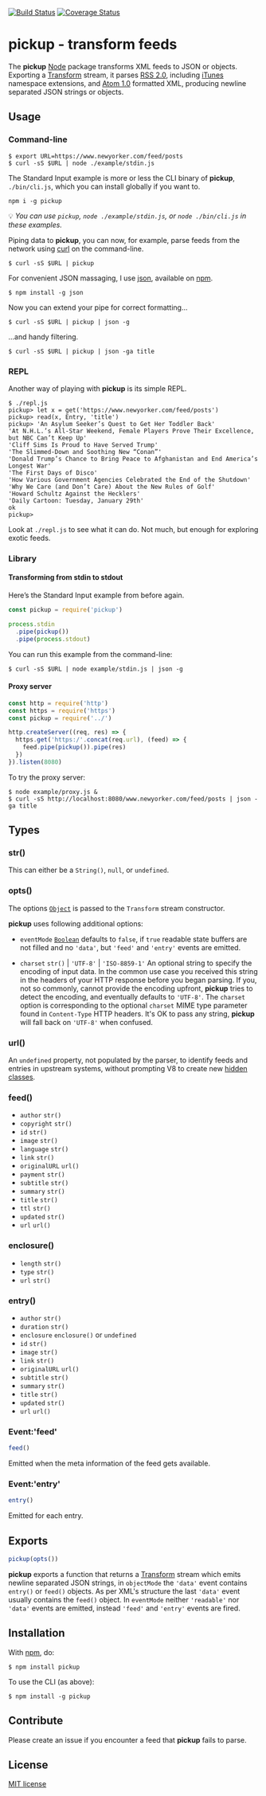 [![Build Status](https://secure.travis-ci.org/michaelnisi/pickup.svg)](http://travis-ci.org/michaelnisi/pickup)
[![Coverage Status](https://coveralls.io/repos/github/michaelnisi/pickup/badge.svg?branch=master)](https://coveralls.io/github/michaelnisi/pickup?branch=master)

# pickup - transform feeds

The **pickup** [Node](http://nodejs.org/) package transforms XML feeds to JSON or objects. Exporting a [Transform](http://nodejs.org/api/stream.html#stream_class_stream_transform) stream, it parses [RSS 2.0](http://cyber.law.harvard.edu/rss/rss.html), including [iTunes](https://www.apple.com/itunes/podcasts/specs.html) namespace extensions, and [Atom 1.0](http://atomenabled.org/developers/syndication/) formatted XML, producing newline separated JSON strings or objects.

## Usage

### Command-line

```
$ export URL=https://www.newyorker.com/feed/posts
$ curl -sS $URL | node ./example/stdin.js
```

The Standard Input example is more or less the CLI binary of **pickup**, `./bin/cli.js`, which you can install globally if you want to.

```
npm i -g pickup
```

💡 *You can use `pickup`, `node ./example/stdin.js`, or `node ./bin/cli.js` in these examples.*

Piping data to **pickup**, you can now, for example, parse feeds from the network using [curl](https://curl.haxx.se) on the command-line.

```
$ curl -sS $URL | pickup
```

For convenient JSON massaging, I use [json](https://github.com/trentm/json), available on [npm](https://www.npmjs.com).

```
$ npm install -g json
```

Now you can extend your pipe for correct formatting…

```
$ curl -sS $URL | pickup | json -g
```

…and handy filtering.

```
$ curl -sS $URL | pickup | json -ga title
```

### REPL

Another way of playing with **pickup** is its simple REPL.

```
$ ./repl.js
pickup> let x = get('https://www.newyorker.com/feed/posts')
pickup> read(x, Entry, 'title')
pickup> 'An Asylum Seeker’s Quest to Get Her Toddler Back'
'At N.H.L.’s All-Star Weekend, Female Players Prove Their Excellence, but NBC Can’t Keep Up'
'Cliff Sims Is Proud to Have Served Trump'
'The Slimmed-Down and Soothing New “Conan”'
'Donald Trump’s Chance to Bring Peace to Afghanistan and End America’s Longest War'
'The First Days of Disco'
'How Various Government Agencies Celebrated the End of the Shutdown'
'Why We Care (and Don’t Care) About the New Rules of Golf'
'Howard Schultz Against the Hecklers'
'Daily Cartoon: Tuesday, January 29th'
ok
pickup>
```

Look at `./repl.js` to see what it can do. Not much, but enough for exploring exotic feeds.

### Library

#### Transforming from stdin to stdout

Here’s the Standard Input example from before again.

```js
const pickup = require('pickup')

process.stdin
  .pipe(pickup())
  .pipe(process.stdout)
```

You can run this example from the command-line:

```
$ curl -sS $URL | node example/stdin.js | json -g
```

#### Proxy server

```js
const http = require('http')
const https = require('https')
const pickup = require('../')

http.createServer((req, res) => {
  https.get('https:/'.concat(req.url), (feed) => {
    feed.pipe(pickup()).pipe(res)
  })
}).listen(8080)
```

To try the proxy server:

```
$ node example/proxy.js &
$ curl -sS http://localhost:8080/www.newyorker.com/feed/posts | json -ga title
```

## Types

### str()

This can either be a `String()`, `null`, or `undefined`.

### opts()

The options [`Object`](https://developer.mozilla.org/en-US/docs/Web/JavaScript/Reference/Global_Objects/Object) is passed to the `Transform` stream constructor.

**pickup** uses following additional options:

- `eventMode` [`Boolean`](https://developer.mozilla.org/en-US/docs/Web/JavaScript/Reference/Global_Objects/Boolean) defaults to `false`, if `true` readable state buffers are not filled and no `'data'`, but `'feed'` and `'entry'` events are emitted.

- `charset` `str()` | `'UTF-8'` | `'ISO-8859-1'` An optional string to specify the encoding of input data. In the common use case you received this string in the headers of your HTTP response before you began parsing. If you, not so commonly, cannot provide the encoding upfront, **pickup** tries to detect the encoding, and eventually defaults to `'UTF-8'`. The `charset` option is corresponding to the optional `charset` MIME type parameter found in  `Content-Type` HTTP headers. It's OK to pass any string, **pickup** will fall back on `'UTF-8'` when confused.

### url()

An `undefined` property, not populated by the parser, to identify feeds and entries in upstream systems, without prompting V8 to create new [hidden classes](https://github.com/v8/v8/wiki/Design%20Elements#fast-property-access).

### feed()

- `author` `str()`
- `copyright` `str()`
- `id` `str()`
- `image` `str()`
- `language` `str()`
- `link` `str()`
- `originalURL` `url()`
- `payment` `str()`
- `subtitle` `str()`
- `summary` `str()`
- `title` `str()`
- `ttl` `str()`
- `updated` `str()`
- `url` `url()`

### enclosure()

- `length` `str()`
- `type` `str()`
- `url` `str()`

### entry()

- `author` `str()`
- `duration` `str()`
- `enclosure` `enclosure()` or `undefined`
- `id` `str()`
- `image` `str()`
- `link` `str()`
- `originalURL` `url()`
- `subtitle` `str()`
- `summary` `str()`
- `title` `str()`
- `updated` `str()`
- `url` `url()`

### Event:'feed'

```js
feed()
```
Emitted when the meta information of the feed gets available.

### Event:'entry'

```js
entry()
```
Emitted for each entry.

## Exports

```js
pickup(opts())
```

**pickup** exports a function that returns a [Transform](http://nodejs.org/api/stream.html#stream_class_stream_transform) stream which emits newline separated JSON strings, in `objectMode` the `'data'` event contains `entry()` or `feed()` objects. As per XML's structure the last `'data'` event usually contains the `feed()` object. In `eventMode` neither `'readable'` nor `'data'` events are emitted, instead `'feed'` and `'entry'` events are fired.

## Installation

With [npm](https://npmjs.org/package/pickup), do:

```
$ npm install pickup
```

To use the CLI (as above):

```
$ npm install -g pickup
```

## Contribute

Please create an issue if you encounter a feed that **pickup** fails to parse.

## License

[MIT license](https://raw.github.com/michaelnisi/pickup/master/LICENSE)
